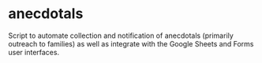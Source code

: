 # anecdotals
Script to automate collection and notification of anecdotals (primarily outreach to families) as well as integrate with the Google Sheets and Forms user interfaces.

